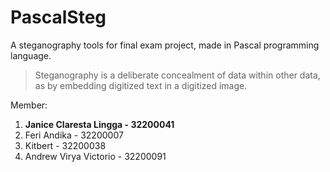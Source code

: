 # PascalSteg
A steganography tools for final exam project, made in Pascal programming language.

> Steganography is a deliberate concealment of data within other data, as by embedding digitized text in a digitized image.

Member:
1. **Janice Claresta Lingga - 32200041**
2. Feri Andika - 32200007
3. Kitbert - 32200038
4. Andrew Virya Victorio - 32200091
